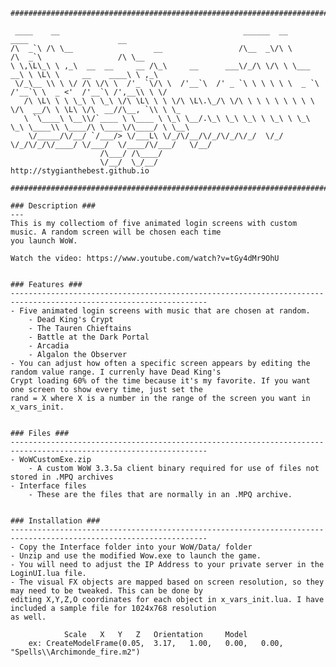     #############################################################################################################
    
     ____    __                                         ______  __              ____                    __      
    /\  _`\ /\ \__                  __                 /\__  _\/\ \            /\  _`\                 /\ \__   
    \ \,\L\_\ \ ,_\  __  __     __ /\_\     __      ___\/_/\ \/\ \ \___      __\ \ \L\ \     __    ____\ \ ,_\  
     \/_\__ \\ \ \/ /\ \/\ \  /'_ `\/\ \  /'__`\  /' _ `\ \ \ \ \ \  _ `\  /'__`\ \  _ <'  /'__`\ /',__\\ \ \/  
       /\ \L\ \ \ \_\ \ \_\ \/\ \L\ \ \ \/\ \L\.\_/\ \/\ \ \ \ \ \ \ \ \ \/\  __/\ \ \L\ \/\  __//\__, `\\ \ \_ 
       \ `\____\ \__\\/`____ \ \____ \ \_\ \__/.\_\ \_\ \_\ \ \_\ \ \_\ \_\ \____\\ \____/\ \____\/\____/ \ \__\
        \/_____/\/__/ `/___/> \/___L\ \/_/\/__/\/_/\/_/\/_/  \/_/  \/_/\/_/\/____/ \/___/  \/____/\/___/   \/__/
                        /\___/ /\____/                                                                         
                        \/__/  \_/__/               http://stygianthebest.github.io                              
    
    #############################################################################################################
    
    ### Description ###
    ---
    This is my collectiom of five animated login screens with custom music. A random screen will be chosen each time 
    you launch WoW.
	
	Watch the video: https://www.youtube.com/watch?v=tGy4dMr9OhU
    
    
    ### Features ###
    ------------------------------------------------------------------------------------------------------------------
    - Five animated login screens with music that are chosen at random.
    	- Dead King's Crypt
    	- The Tauren Chieftains
    	- Battle at the Dark Portal
    	- Arcadia
    	- Algalon the Observer
    - You can adjust how often a specific screen appears by editing the random value range. I currenly have Dead King's 
    Crypt loading 60% of the time because it's my favorite. If you want one screen to show every time, just set the 
    rand = X where X is a number in the range of the screen you want in x_vars_init.
    
    
    ### Files ###
    ------------------------------------------------------------------------------------------------------------------
    - WoWCustomExe.zip 
    	- A custom WoW 3.3.5a client binary required for use of files not stored in .MPQ archives
    - Interface files 
    	- These are the files that are normally in an .MPQ archive.
    
    
    ### Installation ###
    ------------------------------------------------------------------------------------------------------------------
    - Copy the Interface folder into your WoW/Data/ folder
    - Unzip and use the modified Wow.exe to launch the game.
    - You will need to adjust the IP Address to your private server in the LoginUI.lua file.
    - The visual FX objects are mapped based on screen resolution, so they may need to be tweaked. This can be done by 
    editing X,Y,Z,O coordinates for each object in x_vars_init.lua. I have included a sample file for 1024x768 resolution 
    as well.
    
    			Scale	X	Y	Z	Orientation		Model
        ex: CreateModelFrame(0.05, 	3.17,	1.00,	0.00,	0.00, 	"Spells\\Archimonde_fire.m2")